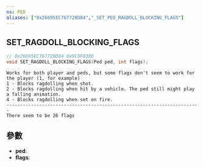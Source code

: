 ```yaml
---
ns: PED
aliases: ["0x26695EC767728D84","_SET_PED_RAGDOLL_BLOCKING_FLAGS"]
---
```

## SET_RAGDOLL_BLOCKING_FLAGS

```c
// 0x26695EC767728D84 0x9C8F830D
void SET_RAGDOLL_BLOCKING_FLAGS(Ped ped, int flags);
```

```
Works for both player and peds, but some flags don't seem to work for the player (1, for example)  
1 - Blocks ragdolling when shot.  
2 - Blocks ragdolling when hit by a vehicle. The ped still might play a falling animation.  
4 - Blocks ragdolling when set on fire.  
-----------------------------------------------------------------------  
There seem to be 26 flags  
```

## 參數
* **ped**: 
* **flags**: 

